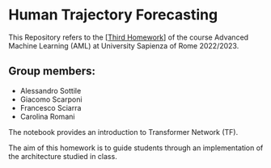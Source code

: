 # Human Trajectory Forecasting

This Repository refers to the [[Third Homework](https://github.com/FraLuca/TF4AML)] of the course Advanced Machine Learning (AML) at University Sapienza of Rome 2022/2023.

## Group members:
* Alessandro Sottile
* Giacomo Scarponi
* Francesco Sciarra
* Carolina Romani 



The notebook provides an introduction to Transformer Network (TF).

The aim of this homework is to guide students through an implementation of the architecture studied in class.
